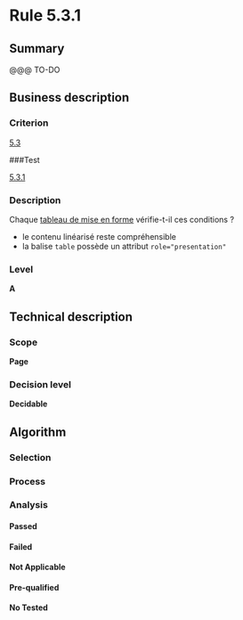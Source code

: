# Rule 5.3.1

## Summary

@@@ TO-DO

## Business description

### Criterion

[5.3](http://references.modernisation.gouv.fr/sites/default/files/RGAA3_RC2-1/referentiel_technique.htm#crit-5-3)

###Test

[5.3.1](http://references.modernisation.gouv.fr/sites/default/files/RGAA3_RC2-1/referentiel_technique.htm#test-5-3-1)

### Description

Chaque <a href="http://references.modernisation.gouv.fr/sites/default/files/RGAA3_RC2-1/glossaire.htm#mTabMiseForme">tableau de mise en forme</a> v&eacute;rifie-t-il ces conditions ? 
 
 * le contenu lin&eacute;aris&eacute; reste compr&eacute;hensible 
 * la balise `table` poss&egrave;de un attribut `role="presentation"` 


### Level

**A**

## Technical description

### Scope

**Page**

### Decision level

**Decidable**

## Algorithm

### Selection

### Process

### Analysis

#### Passed

#### Failed

#### Not Applicable

#### Pre-qualified

#### No Tested 






